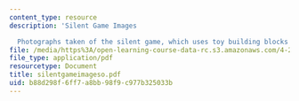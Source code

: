 ```yaml
---
content_type: resource
description: 'Silent Game Images

  Photographs taken of the silent game, which uses toy building blocks'
file: /media/https%3A/open-learning-course-data-rc.s3.amazonaws.com/4-273-introduction-to-design-inquiry-fall-2001/b88d298f6ff7a8bb98f9c977b325033b_silentgameimageso.pdf
file_type: application/pdf
resourcetype: Document
title: silentgameimageso.pdf
uid: b88d298f-6ff7-a8bb-98f9-c977b325033b
---
```

